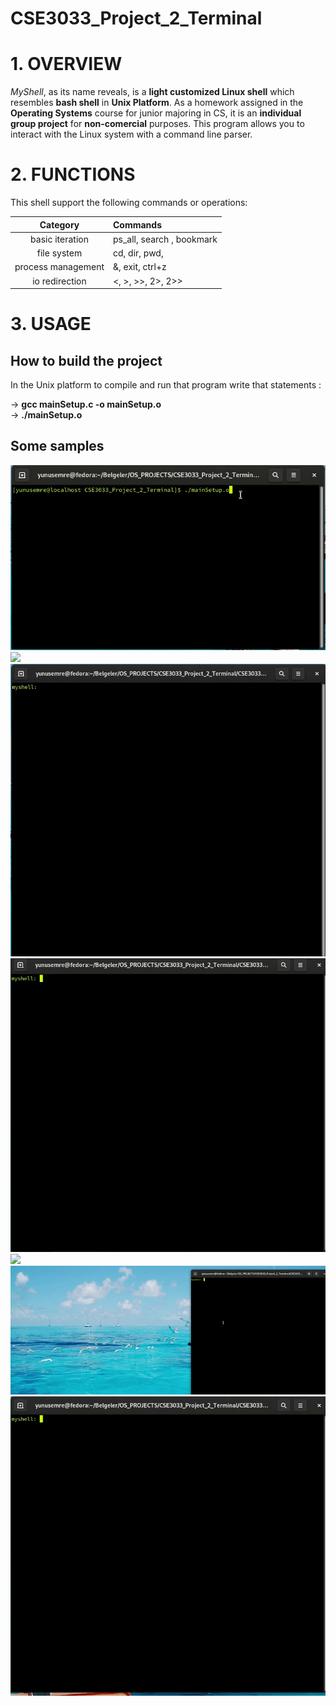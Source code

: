 # CSE3033_Project_2_Terminal
# 1. OVERVIEW
*MyShell*, as its name reveals, is a **light customized Linux shell** which resembles **bash shell** in **Unix Platform**.
As a homework assigned in the **Operating Systems** course for junior majoring in CS,
it is an **individual group project** for **non-comercial** purposes.
This program allows you to interact with the Linux system with a command line parser.  

# 2. FUNCTIONS
This shell support the following commands or operations:   

| Category | Commands |  
| :----------------: | :--------------------------------------|  
| basic iteration     | ps_all, search , bookmark             |  
| file system         | cd, dir, pwd,                         |
| process management  | &, exit, ctrl+z                       |
| io redirection      | <, >, >>, 2>, 2>>                     |  

# 3. USAGE
## How to build the project
In the Unix platform to compile and run that program write that statements :  

->  **gcc mainSetup.c -o mainSetup.o**  
-> **./mainSetup.o**  

## Some samples  

![](/gifs/vol3.gif)
![](/gifs/vol1.gif)
![](/gifs/vol2.gif)
![](/gifs/vol7.gif)
![](/gifs/vol4.gif)
![](/gifs/vol6.gif)
![](/gifs/vol5.gif)



